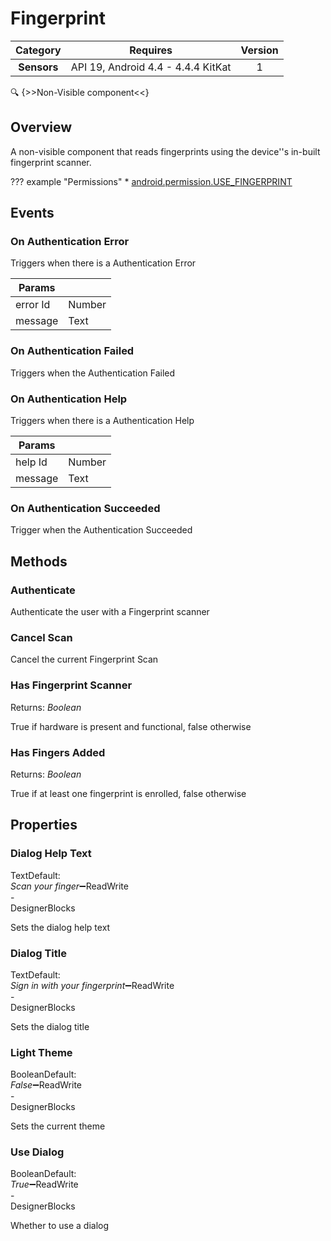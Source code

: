 # Fingerprint

| Category | Requires | Version |
|:--------:|:-------:|:--------:|
|**Sensors**|<span class="chip chip-any">API 19, Android 4.4 - 4.4.4 KitKat</span>|<span class="chip chip-number">1</span>|

:mag: {>>Non-Visible component<<}

## Overview

A non-visible component that reads fingerprints using the device''s in-built fingerprint scanner.

??? example "Permissions"
    * [android.permission.USE_FINGERPRINT](https://developer.android.com/reference/android/Manifest.permission.html#USE_FINGERPRINT)

## Events

### On Authentication Error

Triggers when there is a Authentication Error

<div class="block" ai2-block="event" not-rendered="true" value="%7B%22componentName%22:%20%22Fingerprint%22,%20%22name%22:%20%22On%20Authentication%20Error%22,%20%22param%22:%20%5B%22error%20Id%22,%20%22message%22%5D%7D"></div>

| Params | []() |
|--------|------|
|error Id|<span class="chip chip-number">Number</span>|
|message|<span class="chip chip-text">Text</span>|

### On Authentication Failed

Triggers when the Authentication Failed

<div class="block" ai2-block="event" not-rendered="true" value="%7B%22componentName%22:%20%22Fingerprint%22,%20%22name%22:%20%22On%20Authentication%20Failed%22,%20%22param%22:%20%5B%5D%7D"></div>

### On Authentication Help

Triggers when there is a Authentication Help

<div class="block" ai2-block="event" not-rendered="true" value="%7B%22componentName%22:%20%22Fingerprint%22,%20%22name%22:%20%22On%20Authentication%20Help%22,%20%22param%22:%20%5B%22help%20Id%22,%20%22message%22%5D%7D"></div>

| Params | []() |
|--------|------|
|help Id|<span class="chip chip-number">Number</span>|
|message|<span class="chip chip-text">Text</span>|

### On Authentication Succeeded

Trigger when the Authentication Succeeded

<div class="block" ai2-block="event" not-rendered="true" value="%7B%22componentName%22:%20%22Fingerprint%22,%20%22name%22:%20%22On%20Authentication%20Succeeded%22,%20%22param%22:%20%5B%5D%7D"></div>

## Methods

### Authenticate

Authenticate the user with a Fingerprint scanner

<div class="block" ai2-block="method" not-rendered="true" value="%7B%22componentName%22:%20%22Fingerprint%22,%20%22name%22:%20%22Authenticate%22,%20%22output%22:%20false,%20%22param%22:%20%5B%5D%7D"></div>

### Cancel Scan

Cancel the current Fingerprint Scan

<div class="block" ai2-block="method" not-rendered="true" value="%7B%22componentName%22:%20%22Fingerprint%22,%20%22name%22:%20%22Cancel%20Scan%22,%20%22output%22:%20false,%20%22param%22:%20%5B%5D%7D"></div>

### Has Fingerprint Scanner

<span class="chip chip-boolean">Returns: <i>Boolean</i></span>

True if hardware is present and functional, false otherwise

<div class="block" ai2-block="method" not-rendered="true" value="%7B%22componentName%22:%20%22Fingerprint%22,%20%22name%22:%20%22Has%20Fingerprint%20Scanner%22,%20%22output%22:%20true,%20%22param%22:%20%5B%5D%7D"></div>

### Has Fingers Added

<span class="chip chip-boolean">Returns: <i>Boolean</i></span>

True if at least one fingerprint is enrolled, false otherwise

<div class="block" ai2-block="method" not-rendered="true" value="%7B%22componentName%22:%20%22Fingerprint%22,%20%22name%22:%20%22Has%20Fingers%20Added%22,%20%22output%22:%20true,%20%22param%22:%20%5B%5D%7D"></div>

## Properties

### Dialog Help Text

<span style="user-select: none; white-space:pre-wrap;"><span class="chip chip-text">Text</span><span class="chip chip-text">Default: <i>Scan your finger</i></span>:heavy_minus_sign:<span class="chip chip-rw">Read</span><span class="chip chip-rw">Write</span> - <span class="chip chip-bd">Designer</span><span class="chip chip-bd">Blocks</span></span>

Sets the dialog help text

<div class="block" ai2-block="property" not-rendered="true" value="%7B%22componentName%22:%20%22Fingerprint%22,%20%22name%22:%20%22Dialog%20Help%20Text%22,%20%22getter%22:%20true%7D"></div>
<div class="block" ai2-block="property" not-rendered="true" value="%7B%22componentName%22:%20%22Fingerprint%22,%20%22name%22:%20%22Dialog%20Help%20Text%22,%20%22getter%22:%20false%7D"></div>

### Dialog Title

<span style="user-select: none; white-space:pre-wrap;"><span class="chip chip-text">Text</span><span class="chip chip-text">Default: <i>Sign in with your fingerprint</i></span>:heavy_minus_sign:<span class="chip chip-rw">Read</span><span class="chip chip-rw">Write</span> - <span class="chip chip-bd">Designer</span><span class="chip chip-bd">Blocks</span></span>

Sets the dialog title

<div class="block" ai2-block="property" not-rendered="true" value="%7B%22componentName%22:%20%22Fingerprint%22,%20%22name%22:%20%22Dialog%20Title%22,%20%22getter%22:%20true%7D"></div>
<div class="block" ai2-block="property" not-rendered="true" value="%7B%22componentName%22:%20%22Fingerprint%22,%20%22name%22:%20%22Dialog%20Title%22,%20%22getter%22:%20false%7D"></div>

### Light Theme

<span style="user-select: none; white-space:pre-wrap;"><span class="chip chip-boolean">Boolean</span><span class="chip chip-boolean">Default: <i>False</i></span>:heavy_minus_sign:<span class="chip chip-rw">Read</span><span class="chip chip-rw">Write</span> - <span class="chip chip-bd">Designer</span><span class="chip chip-bd">Blocks</span></span>

Sets the current theme

<div class="block" ai2-block="property" not-rendered="true" value="%7B%22componentName%22:%20%22Fingerprint%22,%20%22name%22:%20%22Light%20Theme%22,%20%22getter%22:%20true%7D"></div>
<div class="block" ai2-block="property" not-rendered="true" value="%7B%22componentName%22:%20%22Fingerprint%22,%20%22name%22:%20%22Light%20Theme%22,%20%22getter%22:%20false%7D"></div>

### Use Dialog

<span style="user-select: none; white-space:pre-wrap;"><span class="chip chip-boolean">Boolean</span><span class="chip chip-boolean">Default: <i>True</i></span>:heavy_minus_sign:<span class="chip chip-rw">Read</span><span class="chip chip-rw">Write</span> - <span class="chip chip-bd">Designer</span><span class="chip chip-bd">Blocks</span></span>

Whether to use a dialog

<div class="block" ai2-block="property" not-rendered="true" value="%7B%22componentName%22:%20%22Fingerprint%22,%20%22name%22:%20%22Use%20Dialog%22,%20%22getter%22:%20true%7D"></div>
<div class="block" ai2-block="property" not-rendered="true" value="%7B%22componentName%22:%20%22Fingerprint%22,%20%22name%22:%20%22Use%20Dialog%22,%20%22getter%22:%20false%7D"></div>
